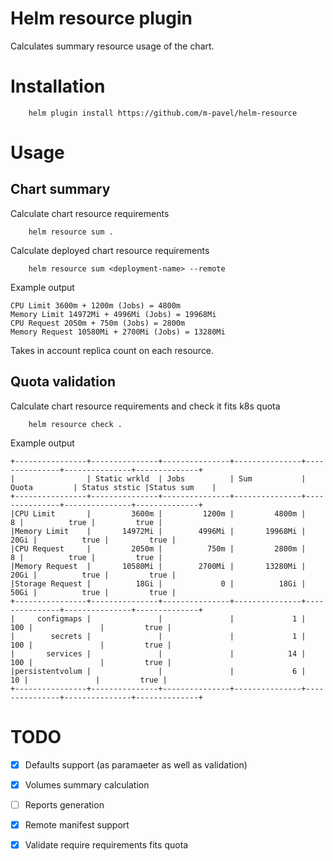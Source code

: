 # Helm resource plugin
Calculates summary resource usage of the chart.
# Installation 
```
    helm plugin install https://github.com/m-pavel/helm-resource
```
# Usage 
## Chart summary
Calculate chart resource requirements
```
    helm resource sum .
```
Calculate deployed chart resource requirements
```
    helm resource sum <deployment-name> --remote
```

Example output
```
CPU Limit 3600m + 1200m (Jobs) = 4800m
Memory Limit 14972Mi + 4996Mi (Jobs) = 19968Mi
CPU Request 2050m + 750m (Jobs) = 2800m
Memory Request 10580Mi + 2700Mi (Jobs) = 13280Mi
```
Takes in account replica count on each resource.

## Quota validation
Calculate chart resource requirements and check it fits k8s quota
```
    helm resource check .
```
Example output
```
+----------------+---------------+---------------+---------------+---------------+---------------+--------------+
|                | Static wrkld  | Jobs          | Sum           | Quota         | Status ststic |Status sum    |
+----------------+---------------+---------------+---------------+---------------+---------------+--------------+
|CPU Limit       |         3600m |         1200m |         4800m |             8 |          true |         true |
|Memory Limit    |       14972Mi |        4996Mi |       19968Mi |          20Gi |          true |         true |
|CPU Request     |         2050m |          750m |         2800m |             8 |          true |         true |
|Memory Request  |       10580Mi |        2700Mi |       13280Mi |          20Gi |          true |         true |
|Storage Request |          18Gi |             0 |          18Gi |          50Gi |          true |         true |
+----------------+---------------+---------------+---------------+---------------+---------------+--------------+
|     configmaps |               |               |             1 |           100 |               |         true |
|        secrets |               |               |             1 |           100 |               |         true |
|       services |               |               |            14 |           100 |               |         true |
|persistentvolum |               |               |             6 |            10 |               |         true |
+----------------+---------------+---------------+---------------+---------------+---------------+--------------+
```
# TODO
  - [X] Defaults support (as paramaeter as well as validation)
  - [X] Volumes summary calculation
  - [ ] Reports generation
  - [X] Remote manifest support
  - [X] Validate require requirements fits quota
  